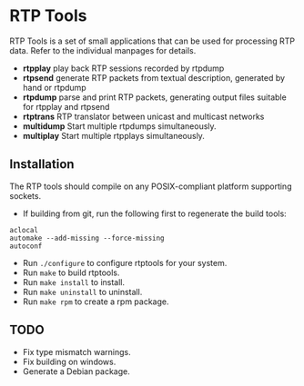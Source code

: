 # RTP Tools

RTP Tools is a set of small applications
that can be used for processing RTP data.
Refer to the individual manpages for details.

* **rtpplay**
	play back RTP sessions recorded by rtpdump
* **rtpsend**
	generate RTP packets from textual description,
	generated by hand or rtpdump
* **rtpdump**
	parse and print RTP packets,
	generating output files suitable for rtpplay and rtpsend
* **rtptrans**
	RTP translator between unicast and multicast networks
* **multidump**
	Start multiple rtpdumps simultaneously.
* **multiplay**
	Start multiple rtpplays simultaneously.

## Installation

The RTP tools should compile on any POSIX-compliant
platform supporting sockets.

- If building from git, run the following first to regenerate the build tools:

```
aclocal
automake --add-missing --force-missing
autoconf
```

- Run `./configure` to configure rtptools for your system.
- Run `make` to build rtptools.
- Run `make install` to install.
- Run `make uninstall` to uninstall.
- Run `make rpm` to create a rpm package.


## TODO

* Fix type mismatch warnings.
* Fix building on windows.
* Generate a Debian package.

